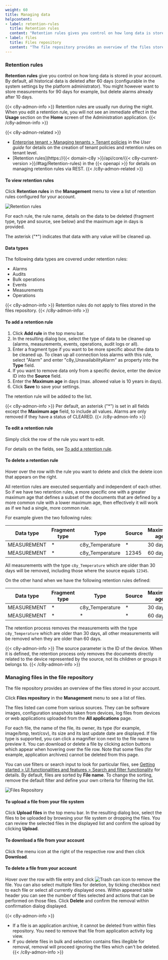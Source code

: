 ```yaml
---
weight: 60
title: Managing data
helpcontent:
- label: retention-rules
  title: Retention rules
  content: "Retention rules gives you control on how long data is stored in your account. By default, all historical data is deleted after 60 days (configurable in the system settings). You can however store measurements for 90 days for example, but delete alarms already after 10 days."
- label: files
  title: Files repository
  content: "The file repository provides an overview of the files stored in your account. The files can come from various sources. They can be software images, configuration snapshots taken from devices, log files from devices or web applications uploaded from the **Own applications** page."
---
```


<a name="retention-rules"></a>
### Retention rules

**Retention rules** give you control on how long data is stored in your account. By default, all historical data is deleted after 60 days (configurable in the system settings by the platform administrator). You might however want to store measurements for 90 days for example, but delete alarms already after 10 days.

{{< c8y-admon-info >}}
Retention rules are usually run during the night. When you edit a retention rule, you will not see an immediate effect in the **Usage** section on the **Home** screen of the Administration application.
{{< /c8y-admon-info >}}

{{< c8y-admon-related >}}
- [Enterprise tenant > Managing tenants > Tenant policies](/users-guide/enterprise-tenant/#tenant-policies) in the <i>User guide</i> for details on the creation of tenant policies and retention rules on tenant level.
- [Retention rules](https://{{< domain-c8y >}}/api/core/{{< c8y-current-version >}}/#tag/Retention-rules) in the {{< openapi >}} for details on managing retention rules via REST.
{{< /c8y-admon-related >}}


<a name="view-retention-rule"></a>
#### To view retention rules

Click **Retention rules** in the **Management** menu to view a list of retention rules configured for your account.

<img src="/images/users-guide/Administration/admin-retention-rules.png" alt="Retention rules">

For each rule, the rule name, details on the data to be deleted (fragment type, type and source, see below) and the maximum age in days is provided.

The asterisk ("*") indicates that data with any value will be cleaned up.

#### Data types

The following data types are covered under retention rules:
+ Alarms
+ Audits
+ Bulk operations
+ Events
+ Measurements
+ Operations

{{< c8y-admon-info >}}
Retention rules do not apply to files stored in the files repository.
{{< /c8y-admon-info >}}

<a name="add-retention-rule"></a>
#### To add a retention rule

1. Click **Add rule** in the top menu bar.
2. In the resulting dialog box, select the type of data to be cleaned up (alarms, measurements, events, operations, audit logs or all).
3. Enter a fragment type if you want to be more specific about the data to be cleaned up. To clean up all connection loss alarms with this rule, select "Alarm" and enter "c8y_UnavailabilityAlarm" as property into the **Type** field.
4. If you want to remove data only from a specific device, enter the device ID into the **Source** field.
5. Enter the **Maximum age** in days (max. allowed value is 10 years in days).
6. Click **Save** to save your settings.

The retention rule will be added to the list.

{{< c8y-admon-info >}}
Per default, an asterisk ("*") is set in all fields except the **Maximum age** field, to include all values.
Alarms are only removed if they have a status of CLEARED.
{{< /c8y-admon-info >}}



#### To edit a retention rule

Simply click the row of the rule you want to edit.

For details on the fields, see [To add a retention rule](#add-retention-rule).


#### To delete a retention rule

Hover over the row with the rule you want to delete and click the delete icon that appears on the right.

All retention rules are executed sequentially and independent of each other. So if we have two retention rules, a more specific one with a greater maximum age that defines a subset of the documents that are defined by a more common rule with a lower maximum age, then effectively it will work as if we had a single, more common rule.

For example given the two following rules:

| **Data type** | **Fragment type** | **Type**        | **Source** | **Maximum age** |
|---------------|-------------------|-----------------|------------|-----------------|
| MEASUREMENT   | *                 | c8y_Temperature | *          | 30 days         |
| MEASUREMENT   | *                 | c8y_Temperature | 12345      | 60 days         |

All measurements with the type `c8y_Temperature` which are older than 30 days will be removed, including those where the source equals `12345`.

On the other hand when we have the following retention rules defined:

| **Data type** | **Fragment type** | **Type**        | **Source** | **Maximum age** |
|---------------|-------------------|-----------------|------------|-----------------|
| MEASUREMENT   | *                 | c8y_Temperature | *          | 30 days         |
| MEASUREMENT   | *                 | *               | *          | 60 days         |

The retention process removes the measurements with the type `c8y_Temperature` which are older than 30 days, all other measurements will be removed when they are older than 60 days.

{{< c8y-admon-info >}}
The source parameter is the ID of the device. When it is defined, the retention process only removes the documents directly related to the device represented by the source, not its children or groups it belongs to.
{{< /c8y-admon-info >}}

<a name="files"></a>
### Managing files in the file repository

The file repository provides an overview of the files stored in your account.

Click **Files repository** in the **Management** menu to see a list of files.

The files listed can come from various sources. They can be software images, configuration snapshots taken from devices, log files from devices or web applications uploaded from the **All applications** page.

For each file, the name of the file, its owner, its type (for example, image/bmp, text/csv), its size and its last update date are displayed. If file type is supported, you can click a magnifier icon next to the file name to preview it. You can download or delete a file by clicking action buttons which appear when hovering over the file row. Note that some files (for example, application archives) cannot be deleted from this page.

You can use filters or search input to look for particular files, see [Getting started > UI functionalities and features > Search and filter functionality](/users-guide/getting-started/#search-and-filter-functionality) for details. By default, files are sorted by **File name**. To change the sorting, remove the default filter and define your own criteria for filtering the list.

<img src="/images/users-guide/Administration/admin-files-repository.png" alt="Files Repository" style="max-width: 100%">

#### To upload a file from your file system

Click **Upload files** in the top menu bar. In the resulting dialog box, select the files to be uploaded by browsing your file system or dropping the files. You can review the selected files in the displayed list and confirm the upload by clicking **Upload**.


#### To download a file from your account

Click the menu icon at the right of the respective row and then click **Download**.


#### To delete a file from your account

Hover over the row with file entry and click <img src="/images/icons/trash-can.png" alt="Trash can icon" style="display:inline-block; margin:0"> to remove the file.
You can also select multiple files for deletion, by ticking checkbox next to each file or select all currently displayed ones. Within appeared table header you can see the number of files selected and actions that can be performed on those files. Click **Delete** and confirm the removal within confirmation dialog displayed.

{{< c8y-admon-info >}}
* If a file is an application archive, it cannot be deleted from within files repository. You need to remove that file from application activity log view.
* If you delete files in bulk and selection contains files illegible for removal, removal will proceed ignoring the files which can't be deleted.
{{< /c8y-admon-info >}}
